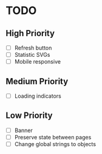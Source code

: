 # TODO

## High Priority

- [ ] Refresh button
- [ ] Statistic SVGs
- [ ] Mobile responsive

## Medium Priority

- [ ] Loading indicators

## Low Priority

- [ ] Banner
- [ ] Preserve state between pages
- [ ] Change global strings to objects
